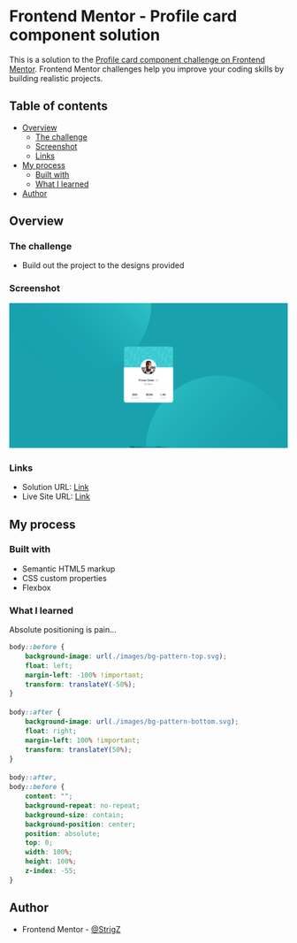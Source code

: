 # Frontend Mentor - Profile card component solution

This is a solution to the [Profile card component challenge on Frontend Mentor](https://www.frontendmentor.io/challenges/profile-card-component-cfArpWshJ). Frontend Mentor challenges help you improve your coding skills by building realistic projects. 

## Table of contents

- [Overview](#overview)
  - [The challenge](#the-challenge)
  - [Screenshot](#screenshot)
  - [Links](#links)
- [My process](#my-process)
  - [Built with](#built-with)
  - [What I learned](#what-i-learned)
- [Author](#author)

## Overview

### The challenge

- Build out the project to the designs provided

### Screenshot

![](./screenshot.jpg)

### Links

- Solution URL: [Link](https://www.frontendmentor.io/solutions/profile-card-component-with-css3-and-html5-54N3Yuinr)
- Live Site URL: [Link](https://strigz.github.io/Profile-card-component-challenge/)

## My process

### Built with

- Semantic HTML5 markup
- CSS custom properties
- Flexbox

### What I learned

Absolute positioning is pain...


```css
body::before {
    background-image: url(./images/bg-pattern-top.svg);
    float: left;
    margin-left: -100% !important;
    transform: translateY(-50%);
}

body::after {
    background-image: url(./images/bg-pattern-bottom.svg);
    float: right;
    margin-left: 100% !important;
    transform: translateY(50%);
}

body::after,
body::before {
    content: "";
    background-repeat: no-repeat;
    background-size: contain;
    background-position: center;
    position: absolute;
    top: 0;
    width: 100%;
    height: 100%;
    z-index: -55;
}
```
## Author

- Frontend Mentor - [@StrigZ](https://www.frontendmentor.io/profile/StrigZ)
